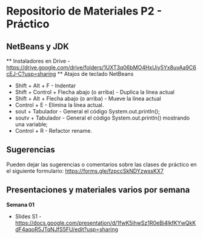 # Repositorio de Materiales P2 - Práctico

## NetBeans y JDK
** Instaladores en Drive - https://drive.google.com/drive/folders/1UXT3q06bMO4HxUiy5Yx8uvAa9C6cEJ-C?usp=sharing
** Atajos de teclado NetBeans
* Shift + Alt + F - Indentar
* Shift + Control + Flecha abajo (o arriba) - Duplica la línea actual
* Shift + Alt + Flecha abajo (o arriba) - Mueve la línea actual
* Control + E - Elimina la línea actual.
* sout + Tabulador - General el código System.out.println();
* soutv + Tabulador - General el código System.out.println() mostrando una variable;
* Control + R - Refactor rename.

## Sugerencias
Pueden dejar las sugerencias o comentarios sobre las clases de práctico en el siguiente formulario: https://forms.gle/fzpccSkNDYzwssKX7

## Presentaciones y materiales varios por semana
**Semana 01**
* Slides S1 - https://docs.google.com/presentation/d/1fwK5ihwSz1R0eBi4lkfKYwQkKdF4aqoR5JTqNJfS5FU/edit?usp=sharing
